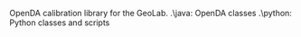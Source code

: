 OpenDA calibration library for the GeoLab.
.\java:   OpenDA classes
.\python: Python classes and scripts
